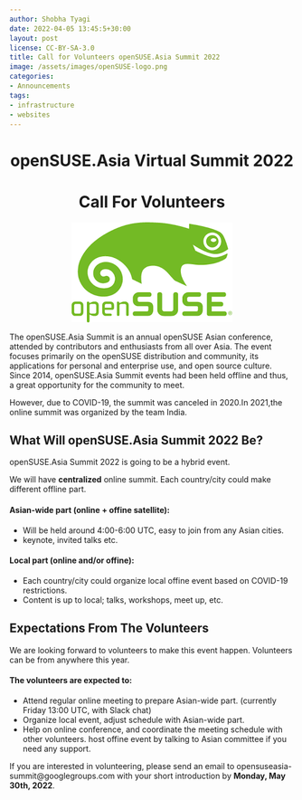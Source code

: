 ```yaml
---
author: Shobha Tyagi 
date: 2022-04-05 13:45:5+30:00
layout: post
license: CC-BY-SA-3.0
title: Call for Volunteers openSUSE.Asia Summit 2022
image: /assets/images/openSUSE-logo.png
categories:
- Announcements
tags:
- infrastructure
- websites
---
```


<h1 align="center">openSUSE.Asia Virtual Summit 2022</h1>
<h1 align="center">Call For Volunteers</h1>
<p align="center"><img src="/assets/images/openSUSE-logo.png" alt="alt text"></p>
<p>The openSUSE.Asia Summit is an annual openSUSE Asian conference, attended by
  contributors and enthusiasts from all over Asia. The event focuses primarily on
  the openSUSE distribution and community, its applications for personal and enterprise
  use, and open source culture. Since 2014, openSUSE.Asia Summit events had been held
  offline and thus, a great opportunity for the community to meet. </p>  
  However, due to COVID-19, the summit was canceled in 2020.In 2021,the online summit
  was organized by the team India.

<h2 align="left"> What Will openSUSE.Asia Summit 2022 Be? </h2>
<p>openSUSE.Asia Summit 2022 is going to be a hybrid event.</p>
<p>We will have <strong>centralized</strong> online summit. 
  Each country/city could make different offline part.</p>
  <h4>Asian-wide part (online + offine satellite):</h4>

 * Will be held around 4:00-6:00 UTC, easy to join from any Asian cities.
 * keynote, invited talks etc.

 <h4>Local part (online and/or offine):</h4>

 * Each country/city could organize local offine event based on COVID-19 restrictions.
 * Content is up to local; talks, workshops, meet up, etc.

<h2>Expectations From The Volunteers</h2>
<p>We are looking forward to volunteers to make this event happen. Volunteers can be 
  from anywhere this year.</p> 
  <h4>The volunteers are expected to:</h4>
  
  * Attend regular online meeting to prepare Asian-wide part. 
  (currently Friday 13:00 UTC, with Slack chat)
  * Organize local event, adjust schedule with Asian-wide part.
  * Help on online conference, and coordinate the meeting schedule with other volunteers.
  host offine event by talking to Asian committee if you need any support.
 
<p>If you are interested in volunteering, please send an email to opensuseasia-summit@googlegroups.com
with your short introduction by <strong>Monday, May 30th, 2022</strong>.</p>
